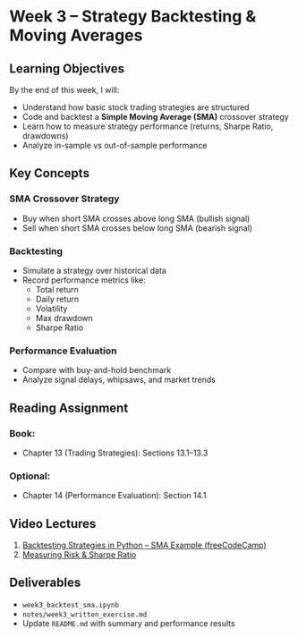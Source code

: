 
# Week 3 – Strategy Backtesting & Moving Averages

## Learning Objectives

By the end of this week, I will:

- Understand how basic stock trading strategies are structured
- Code and backtest a **Simple Moving Average (SMA)** crossover strategy
- Learn how to measure strategy performance (returns, Sharpe Ratio, drawdowns)
- Analyze in-sample vs out-of-sample performance

## Key Concepts

### SMA Crossover Strategy
- Buy when short SMA crosses above long SMA (bullish signal)
- Sell when short SMA crosses below long SMA (bearish signal)

### Backtesting
- Simulate a strategy over historical data
- Record performance metrics like:
  - Total return
  - Daily return
  - Volatility
  - Max drawdown
  - Sharpe Ratio

### Performance Evaluation
- Compare with buy-and-hold benchmark
- Analyze signal delays, whipsaws, and market trends

## Reading Assignment

### Book:
- Chapter 13 (Trading Strategies): Sections 13.1–13.3

### Optional:
- Chapter 14 (Performance Evaluation): Section 14.1

## Video Lectures

1. [Backtesting Strategies in Python – SMA Example (freeCodeCamp)](https://www.youtube.com/watch?v=xfzGZB4HhEE)
2. [Measuring Risk & Sharpe Ratio](https://www.youtube.com/watch?v=KTYcFn0hvuc)

## Deliverables

- `week3_backtest_sma.ipynb`
- `notes/week3_written_exercise.md`
- Update `README.md` with summary and performance results
